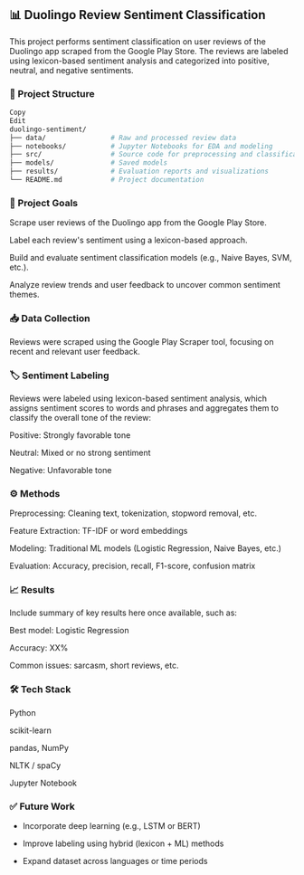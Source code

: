 ## 📊 Duolingo Review Sentiment Classification
This project performs sentiment classification on user reviews of the Duolingo app scraped from the Google Play Store. The reviews are labeled using lexicon-based sentiment analysis and categorized into positive, neutral, and negative sentiments.

### 📁 Project Structure
```bash
Copy
Edit
duolingo-sentiment/
├── data/                # Raw and processed review data
├── notebooks/           # Jupyter Notebooks for EDA and modeling
├── src/                 # Source code for preprocessing and classification
├── models/              # Saved models
├── results/             # Evaluation reports and visualizations
└── README.md            # Project documentation
```

### 📌 Project Goals
Scrape user reviews of the Duolingo app from the Google Play Store.

Label each review's sentiment using a lexicon-based approach.

Build and evaluate sentiment classification models (e.g., Naive Bayes, SVM, etc.).

Analyze review trends and user feedback to uncover common sentiment themes.

### 📥 Data Collection
Reviews were scraped using the Google Play Scraper tool, focusing on recent and relevant user feedback.

### 🏷️ Sentiment Labeling
Reviews were labeled using lexicon-based sentiment analysis, which assigns sentiment scores to words and phrases and aggregates them to classify the overall tone of the review:

Positive: Strongly favorable tone

Neutral: Mixed or no strong sentiment

Negative: Unfavorable tone

### ⚙️ Methods
Preprocessing: Cleaning text, tokenization, stopword removal, etc.

Feature Extraction: TF-IDF or word embeddings

Modeling: Traditional ML models (Logistic Regression, Naive Bayes, etc.)

Evaluation: Accuracy, precision, recall, F1-score, confusion matrix

### 📈 Results
Include summary of key results here once available, such as:

Best model: Logistic Regression

Accuracy: XX%

Common issues: sarcasm, short reviews, etc.

### 🛠️ Tech Stack
Python

scikit-learn

pandas, NumPy

NLTK / spaCy

Jupyter Notebook

### ✅ Future Work
- Incorporate deep learning (e.g., LSTM or BERT)

- Improve labeling using hybrid (lexicon + ML) methods

- Expand dataset across languages or time periods
